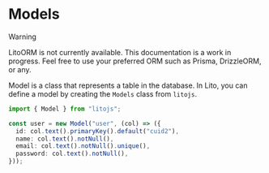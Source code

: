 # Models

> [!WARNING]
> LitoORM is not currently available. This documentation is a work in progress. Feel free to use your preferred ORM such as Prisma, DrizzleORM, or any.

Model is a class that represents a table in the database. In Lito, you can define a model by creating the `Models` class from `litojs`.

```ts
import { Model } from "litojs";

const user = new Model("user", (col) => ({
  id: col.text().primaryKey().default("cuid2"),
  name: col.text().notNull(),
  email: col.text().notNull().unique(),
  password: col.text().notNull(),
}));
```
